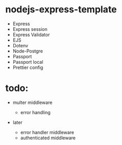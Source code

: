 # nodejs-express-template

-   Express
-   Express session
-   Express Validator
-   EJS
-   Dotenv
-   Node-Postgre
-   Passport
-   Passport local
-   Prettier config


# todo:
- multer middleware
    - error handling


- later
    - error handler middleware
    - authenticated middleware